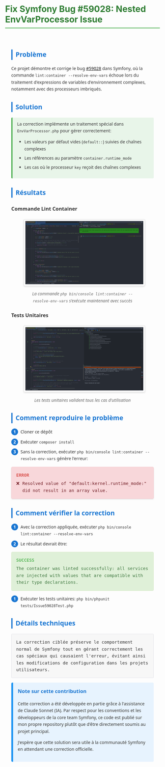 # Fix Symfony Bug #59028: Nested EnvVarProcessor Issue

<style>
.container {
    max-width: 800px;
    margin: 0 auto;
    padding: 20px;
    font-family: system-ui, -apple-system, BlinkMacSystemFont, 'Segoe UI', Roboto, Oxygen, Ubuntu, Cantarell, 'Open Sans', 'Helvetica Neue', sans-serif;
    line-height: 1.6;
    color: #333;
}

h1 {
    border-bottom: 2px solid #4CAF50;
    padding-bottom: 10px;
    color: #2E7D32;
}

h2 {
    color: #1976D2;
    margin-top: 30px;
    border-left: 4px solid #1976D2;
    padding-left: 10px;
}

.feature-list {
    background-color: #E8F5E9;
    border-left: 4px solid #4CAF50;
    padding: 10px 15px;
    border-radius: 3px;
}

.feature-list li {
    margin-bottom: 8px;
}

.error {
    background-color: #f8d7da;
    border: 1px solid #f5c6cb;
    color: #721c24;
    padding: 15px;
    margin: 15px 0;
    border-radius: 4px;
    font-family: monospace;
    position: relative;
    box-shadow: 0 2px 4px rgba(0,0,0,0.1);
}

.error:before {
    content: "ERROR";
    display: block;
    font-weight: bold;
    margin-bottom: 5px;
    color: #d9534f;
}

.error span {
    display: block;
    padding-left: 20px;
    position: relative;
}

.error span:before {
    content: "❌";
    position: absolute;
    left: 0;
}

.success {
    background-color: #dff0d8;
    border: 1px solid #d6e9c6;
    color: #3c763d;
    padding: 15px;
    margin: 15px 0;
    border-radius: 4px;
    font-family: monospace;
}

.success:before {
    content: "SUCCESS";
    display: block;
    font-weight: bold;
    margin-bottom: 5px;
    color: #5cb85c;
}

.code-block {
    background-color: #f7f7f7;
    border: 1px solid #e1e1e8;
    border-radius: 3px;
    padding: 15px;
    margin: 15px 0;
    overflow-x: auto;
    font-family: monospace;
}

.steps {
    counter-reset: step-counter;
    list-style-type: none;
    padding-left: 0;
}

.steps li {
    position: relative;
    margin-bottom: 10px;
    padding-left: 30px;
}

.steps li:before {
    content: counter(step-counter);
    counter-increment: step-counter;
    position: absolute;
    left: 0;
    top: 0;
    background-color: #1976D2;
    color: white;
    font-weight: bold;
    border-radius: 50%;
    width: 22px;
    height: 22px;
    text-align: center;
    line-height: 22px;
}

.image-container {
    text-align: center;
    margin: 20px 0;
}

.image-container img {
    max-width: 100%;
    height: auto;
    border: 1px solid #ddd;
    border-radius: 4px;
    padding: 5px;
    box-shadow: 0 2px 5px rgba(0,0,0,0.1);
}

.image-container figcaption {
    font-style: italic;
    margin-top: 8px;
    color: #666;
}
.note-box {
    background-color: #e7f3fe;
    border-left: 6px solid #2196F3;
    padding: 15px;
    margin: 15px 0;
    border-radius: 4px;
}

.note-box h3 {
    margin-top: 0;
    color: #1976D2;
}
</style>

<div class="container">

## Problème

Ce projet démontre et corrige le bug [#59028](https://github.com/symfony/symfony/issues/59028) dans Symfony, où la commande `lint:container --resolve-env-vars` échoue lors du traitement d'expressions de variables d'environnement complexes, notamment avec des processeurs imbriqués.

## Solution

<div class="feature-list">
La correction implémente un traitement spécial dans <code>EnvVarProcessor.php</code> pour gérer correctement:

- Les valeurs par défaut vides (<code>default::</code>) suivies de chaînes complexes
- Les références au paramètre <code>container.runtime_mode</code> 
- Les cas où le processeur <code>key</code> reçoit des chaînes complexes
</div>

## Résultats

### Commande Lint Container

<div class="image-container">
    <figure>
        <img src="./docs/lint.png" alt="Lint Container Success">
        <figcaption>La commande <code>php bin/console lint:container --resolve-env-vars</code> s'exécute maintenant avec succès</figcaption>
    </figure>
</div>

### Tests Unitaires 

<div class="image-container">
    <figure>
        <img src="./docs/tests.jpg" alt="Tests Unitaires">
        <figcaption>Les tests unitaires valident tous les cas d'utilisation</figcaption>
    </figure>
</div>

## Comment reproduire le problème

<ol class="steps">
    <li>Cloner ce dépôt</li>
    <li>Exécuter <code>composer install</code></li>
    <li>Sans la correction, exécuter <code>php bin/console lint:container --resolve-env-vars</code> génère l'erreur:</li>
</ol>

<div class="error">
    <span>Resolved value of "default:kernel.runtime_mode:" did not result in an array value.</span>
</div>

## Comment vérifier la correction

<ol class="steps">
    <li>Avec la correction appliquée, exécuter <code>php bin/console lint:container --resolve-env-vars</code></li>
    <li>Le résultat devrait être:</li>
</ol>

<div class="success">
    The container was linted successfully: all services are injected with values that are compatible with their type declarations.
</div>

<ol class="steps" start="3">
    <li>Exécuter les tests unitaires: <code>php bin/phpunit tests/Issue59028Test.php</code></li>
</ol>

## Détails techniques

<div class="code-block">
La correction ciblée préserve le comportement normal de Symfony tout en gérant correctement les cas spéciaux qui causaient l'erreur, évitant ainsi les modifications de configuration dans les projets utilisateurs.
</div>

<div class="note-box">
    <h3>Note sur cette contribution</h3>
    <p>Cette correction a été développée en partie grâce à l'assistance de Claude Sonnet (IA). Par respect pour les conventions et les développeurs de la core team Symfony, ce code est publié sur mon propre repository plutôt que d'être directement soumis au projet principal.</p>
    <p>J'espère que cette solution sera utile à la communauté Symfony en attendant une correction officielle.</p>
</div>

</div>